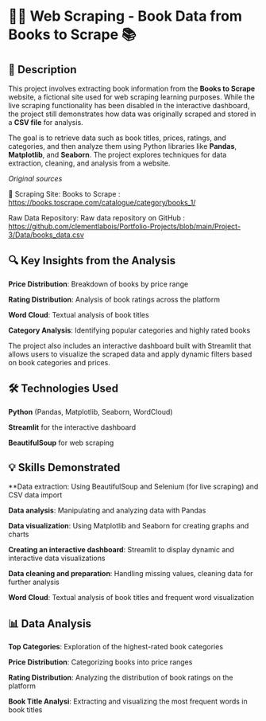 # 🕵️‍♂️ Web Scraping - Book Data from Books to Scrape 📚

## 📌 Description
This project involves extracting book information from the **Books to Scrape** website, a fictional site used for web scraping learning purposes. While the live scraping functionality has been disabled in the interactive dashboard, the project still demonstrates how data was originally scraped and stored in a **CSV file** for analysis.

The goal is to retrieve data such as book titles, prices, ratings, and categories, and then analyze them using Python libraries like **Pandas**, **Matplotlib**, and **Seaborn**. The project explores techniques for data extraction, cleaning, and analysis from a website.

*Original sources*

🔗  Scraping Site: Books to Scrape : https://books.toscrape.com/catalogue/category/books_1/

Raw Data Repository: Raw data repository on GitHub : https://github.com/clementlabois/Portfolio-Projects/blob/main/Project-3/Data/books_data.csv

## 🔍 Key Insights from the Analysis
**Price Distribution**: Breakdown of books by price range

**Rating Distribution**: Analysis of book ratings across the platform

**Word Cloud**: Textual analysis of book titles

**Category Analysis**: Identifying popular categories and highly rated books

The project also includes an interactive dashboard built with Streamlit that allows users to visualize the scraped data and apply dynamic filters based on book categories and prices.

## 🛠️ Technologies Used
**Python** (Pandas, Matplotlib, Seaborn, WordCloud)

**Streamlit** for the interactive dashboard

**BeautifulSoup** for web scraping

## 💡 Skills Demonstrated
**Data extraction: Using BeautifulSoup and Selenium (for live scraping) and CSV data import

**Data analysis**: Manipulating and analyzing data with Pandas

**Data visualization**: Using Matplotlib and Seaborn for creating graphs and charts

**Creating an interactive dashboard**: Streamlit to display dynamic and interactive data visualizations

**Data cleaning and preparation**: Handling missing values, cleaning data for further analysis

**Word Cloud**: Textual analysis of book titles and frequent word visualization



## 📊 Data Analysis
**Top Categories**: Exploration of the highest-rated book categories

**Price Distribution**: Categorizing books into price ranges

**Rating Distribution**: Analyzing the distribution of book ratings on the platform

**Book Title Analysi**: Extracting and visualizing the most frequent words in book titles
